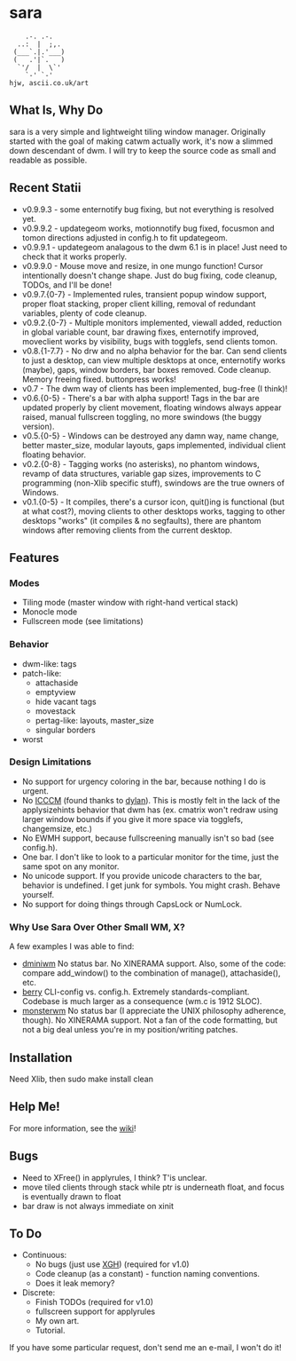 sara
=====

        .-. .-.
      ..:  |  ;,.
     (___`.|.'___)
     (   .'|`.   )
      `'/  |  \`'
        `-' `-'                                                                    hjw, ascii.co.uk/art 
What Is, Why Do
-------
sara is a very simple and lightweight tiling window manager. Originally started with the goal of making catwm actually work, it's now a slimmed down descendant of dwm. I will try to keep the source code as small and readable as possible.

Recent Statii
------
 * v0.9.9.3	- some enternotify bug fixing, but not everything is resolved yet.
 * v0.9.9.2	- updategeom works, motionnotify bug fixed, focusmon and tomon directions adjusted in config.h to fit updategeom.
 * v0.9.9.1	- updategeom analagous to the dwm 6.1 is in place! Just need to check that it works properly.
 * v0.9.9.0	- Mouse move and resize, in one mungo function! Cursor intentionally doesn't change shape. Just do bug fixing, code cleanup, TODOs, and I'll be done!
 * v0.9.7.{0-7}	- Implemented rules, transient popup window support, proper float stacking, proper client killing, removal of redundant variables, plenty of code cleanup.
 * v0.9.2.{0-7} - Multiple monitors implemented, viewall added, reduction in global variable count, bar drawing fixes, enternotify improved, moveclient works by visibility, bugs with togglefs, send clients tomon.
 * v0.8.{1-7.7} - No drw and no alpha behavior for the bar. Can send clients to just a desktop, can view multiple desktops at once, enternotify works (maybe), gaps, window borders, bar boxes removed. Code cleanup. Memory freeing fixed. buttonpress works!
 * v0.7		- The dwm way of clients has been implemented, bug-free (I think)!
 * v0.6.{0-5}	- There's a bar with alpha support! Tags in the bar are updated properly by client movement, floating windows always appear raised, manual fullscreen toggling, no more swindows (the buggy version).
 * v0.5.{0-5}	- Windows can be destroyed any damn way, name change, better master_size, modular layouts, gaps implemented, individual client floating behavior.
 * v0.2.{0-8}	- Tagging works (no asterisks), no phantom windows, revamp of data structures, variable gap sizes, improvements to C programming (non-Xlib specific stuff), swindows are the true owners of Windows.
 * v0.1.{0-5}	- It compiles, there's a cursor icon, quit()ing is functional (but at what cost?), moving clients to other desktops works, tagging to other desktops "works" (it compiles & no segfaults), there are phantom windows after removing clients from the current desktop.

Features
-----

### Modes

* Tiling mode (master window with right-hand vertical stack)
* Monocle mode
* Fullscreen mode (see limitations)

### Behavior

* dwm-like: tags
* patch-like:
	* attachaside
	* emptyview
	* hide vacant tags
	* movestack
	* pertag-like: layouts, master_size
	* singular borders
* worst

### Design Limitations

* No support for urgency coloring in the bar, because nothing I do is urgent.
* No [ICCCM](https://web.archive.org/web/20190617214524/https://raw.githubusercontent.com/kfish/xsel/1a1c5edf0dc129055f7764c666da2dd468df6016/rant.txt) (found thanks to [dylan](https://github.com/dylanaraps/sowm)). This is mostly felt in the lack of the applysizehints behavior that dwm has (ex. cmatrix won't redraw using larger window bounds if you give it more space via togglefs, changemsize, etc.)
* No EWMH support, because fullscreening manually isn't so bad (see config.h).
* One bar. I don't like to look to a particular monitor for the time, just the same spot on any monitor.
* No unicode support. If you provide unicode characters to the bar, behavior is undefined. I get junk for symbols. You might crash. Behave yourself.
* No support for doing things through CapsLock or NumLock.

### Why Use Sara Over Other Small WM, X?

A few examples I was able to find:

* [dminiwm](https://github.com/moetunes/dminiwm) No status bar. No XINERAMA support. Also, some of the code: compare add\_window() to the combination of manage(), attachaside(), etc.
* [berry](https://github.com/JLErvin/berry) CLI-config vs. config.h. Extremely standards-compliant. Codebase is much larger as a consequence (wm.c is 1912 SLOC).
* [monsterwm](https://github.com/c00kiemon5ter/monsterwm) No status bar (I appreciate the UNIX philosophy adherence, though). No XINERAMA support. Not a fan of the code formatting, but not a big deal unless you're in my position/writing patches.

Installation
------------
Need Xlib, then sudo make install clean

Help Me!
------------
For more information, see the [wiki](https://github.com/gitluin/sara/wiki)!

Bugs
----
 * Need to XFree() in applyrules, I think? T'is unclear.
 * move tiled clients through stack while ptr is underneath float, and focus is eventually drawn to float
 * bar draw is not always immediate on xinit

To Do
----
 * Continuous:
   * No bugs (just use [XGH](https://gist.github.com/banaslee/4147370)) (required for v1.0)
   * Code cleanup (as a constant) - function naming conventions.
   * Does it leak memory?
 * Discrete:
   * Finish TODOs (required for v1.0)
   * fullscreen support for applyrules
   * My own art.
   * Tutorial.

If you have some particular request, don't send me an e-mail, I won't do it!
